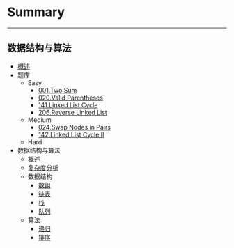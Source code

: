 # Summary
---------
数据结构与算法
---------

* [概述](README.md)
* 题库
    - Easy
        - [001.Two Sum](problems/easy/001/README.md)
        - [020.Valid Parentheses](problems/easy/020/README.md)
        - [141.Linked List Cycle](problems/easy/141/README.md)
        - [206.Reverse Linked List](problems/easy/206/README.md)
    - Medium
        - [024.Swap Nodes in Pairs](problems/medium/024/README.md)
        - [142.Linked List Cycle II](problems/medium/142/README.md)
    - Hard
* 数据结构与算法
    - [概述](algo/README.md)
    - [复杂度分析](algo/Complexity/README.md)
    - 数据结构
        - [数组](algo/Struct/Array/README.md)
        - [链表](algo/Struct/LinkedList/README.md)
        - [栈](algo/Struct/Stack/README.md)
        - [队列](algo/Struct/Queue/README.md)
    - 算法
        - [递归](algo/Index/Recursion/README.md)
        - [排序](algo/Index/Sort/README.md)
